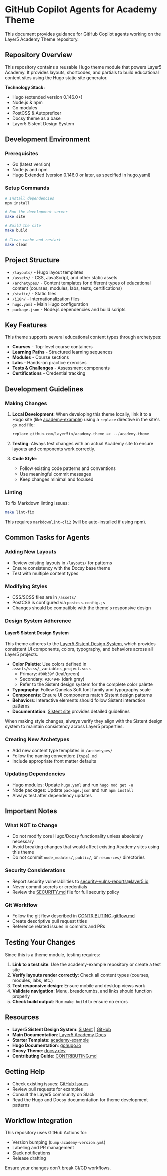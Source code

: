 # GitHub Copilot Agents for Academy Theme

This document provides guidance for GitHub Copilot agents working on the
Layer5 Academy Theme repository.

## Repository Overview

This repository contains a reusable Hugo theme module that powers Layer5
Academy. It provides layouts, shortcodes, and partials to build educational
content sites using the Hugo static site generator.

**Technology Stack:**

- Hugo (extended version 0.146.0+)
- Node.js & npm
- Go modules
- PostCSS & Autoprefixer
- Docsy theme as a base
- Layer5 Sistent Design System

## Development Environment

### Prerequisites

- Go (latest version)
- Node.js and npm
- Hugo Extended (version 0.146.0 or later, as specified in hugo.yaml)

### Setup Commands

```bash
# Install dependencies
npm install

# Run the development server
make site

# Build the site
make build

# Clean cache and restart
make clean
```

## Project Structure

- `/layouts/` - Hugo layout templates
- `/assets/` - CSS, JavaScript, and other static assets
- `/archetypes/` - Content templates for different types of educational content
  (courses, modules, labs, tests, certifications)
- `/static/` - Static files
- `/i18n/` - Internationalization files
- `hugo.yaml` - Main Hugo configuration
- `package.json` - Node.js dependencies and build scripts

## Key Features

This theme supports several educational content types through archetypes:

- **Courses** - Top-level course containers
- **Learning Paths** - Structured learning sequences
- **Modules** - Course sections
- **Labs** - Hands-on practice exercises
- **Tests & Challenges** - Assessment components
- **Certifications** - Credential tracking

## Development Guidelines

### Making Changes

1. **Local Development**: When developing this theme locally, link it to a Hugo
   site (like [academy-example](https://github.com/layer5io/academy-example))
   using a `replace` directive in the site's `go.mod` file:

   ```go
   replace github.com/layer5io/academy-theme => ../academy-theme
   ```

2. **Testing**: Always test changes with an actual Academy site to ensure
   layouts and components work correctly.

3. **Code Style**:
   - Follow existing code patterns and conventions
   - Use meaningful commit messages
   - Keep changes minimal and focused

### Linting

To fix Markdown linting issues:

```bash
make lint-fix
```

This requires `markdownlint-cli2` (will be auto-installed if using npm).

## Common Tasks for Agents

### Adding New Layouts

- Review existing layouts in `/layouts/` for patterns
- Ensure consistency with the Docsy base theme
- Test with multiple content types

### Modifying Styles

- CSS/SCSS files are in `/assets/`
- PostCSS is configured via `postcss.config.js`
- Changes should be compatible with the theme's responsive design

### Design System Adherence

#### Layer5 Sistent Design System

This theme adheres to the [Layer5 Sistent Design
System](https://github.com/layer5io/sistent), which provides consistent UI
components, colors, typography, and behaviors across all Layer5 projects.

- **Color Palette**: Use colors defined in `assets/scss/_variables_project.scss`
  - Primary: `#00b39f` (teal/green)
  - Secondary: `#3C494F` (dark gray)
  - Refer to the Sistent design system for the complete color palette
- **Typography**: Follow Qanelas Soft font family and typography scale
- **Components**: Ensure UI components match Sistent design patterns
- **Behaviors**: Interactive elements should follow Sistent interaction patterns
- **Documentation**: [Sistent site](https://layer5.io/projects/sistent) provides
  detailed guidelines

When making style changes, always verify they align with the Sistent design
system to maintain consistency across Layer5 properties.

### Creating New Archetypes

- Add new content type templates in `/archetypes/`
- Follow the naming convention: `{type}.md`
- Include appropriate front matter defaults

### Updating Dependencies

- Hugo modules: Update `hugo.yaml` and run `hugo mod get -u`
- Node packages: Update `package.json` and run `npm install`
- Always test after dependency updates

## Important Notes

### What NOT to Change

- Do not modify core Hugo/Docsy functionality unless absolutely necessary
- Avoid breaking changes that would affect existing Academy sites using this
  theme
- Do not commit `node_modules/`, `public/`, or `resources/` directories

### Security Considerations

- Report security vulnerabilities to <security-vulns-reports@layer5.io>
- Never commit secrets or credentials
- Review the [SECURITY.md](./SECURITY.md) file for full security policy

### Git Workflow

- Follow the git flow described in [CONTRIBUTING-gitflow.md](./CONTRIBUTING-gitflow.md)
- Create descriptive pull request titles
- Reference related issues in commits and PRs

## Testing Your Changes

Since this is a theme module, testing requires:

1. **Link to a test site**: Use the academy-example repository or create a test site
2. **Verify layouts render correctly**: Check all content types (courses,
   modules, labs, etc.)
3. **Test responsive design**: Ensure mobile and desktop views work
4. **Validate navigation**: Menu, breadcrumbs, and links should function properly
5. **Check build output**: Run `make build` to ensure no errors

## Resources

- **Layer5 Sistent Design System**: [Sistent](https://layer5.io/projects/sistent)
  | [GitHub](https://github.com/layer5io/sistent)
- **Main Documentation**: [Layer5 Academy Docs](https://docs.layer5.io/cloud/academy/)
- **Starter Template**: [academy-example](https://github.com/layer5io/academy-example)
- **Hugo Documentation**: [gohugo.io](https://gohugo.io/)
- **Docsy Theme**: [docsy.dev](https://www.docsy.dev/)
- **Contributing Guide**: [CONTRIBUTING.md](./CONTRIBUTING.md)

## Getting Help

- Check existing issues: [GitHub Issues](https://github.com/layer5io/academy-theme/issues)
- Review pull requests for examples
- Consult the Layer5 community on Slack
- Read the Hugo and Docsy documentation for theme development patterns

## Workflow Integration

This repository uses GitHub Actions for:

- Version bumping (`bump-academy-version.yml`)
- Labeling and PR management
- Slack notifications
- Release drafting

Ensure your changes don't break CI/CD workflows.
